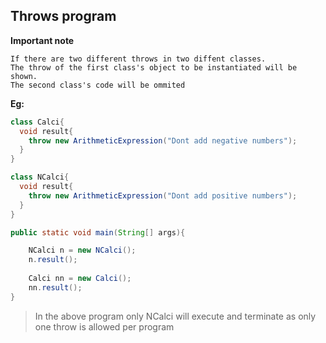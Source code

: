 ## Throws program

**Important note**
``` 
If there are two different throws in two diffent classes. 
The throw of the first class's object to be instantiated will be shown.
The second class's code will be ommited
```
__Eg:__

```java
class Calci{
  void result{
    throw new ArithmeticExpression("Dont add negative numbers");
  }
}

class NCalci{
  void result{
    throw new ArithmeticExpression("Dont add positive numbers");
  }
}

public static void main(String[] args){

    NCalci n = new NCalci();
    n.result();
    
    Calci nn = new Calci();
    nn.result();
}
```

> In the above program only NCalci will execute and terminate as only one throw is allowed per program
